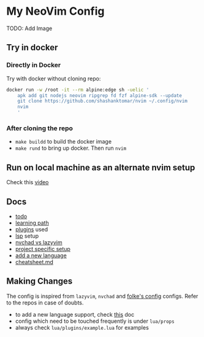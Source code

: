 # My NeoVim Config

TODO: Add Image

## Try in docker

### Directly in Docker

Try with docker without cloning repo:

```sh
docker run -w /root -it --rm alpine:edge sh -uelic '
    apk add git nodejs neovim ripgrep fd fzf alpine-sdk --update
    git clone https://github.com/shashanktomar/nvim ~/.config/nvim
    nvim
    '
```

### After cloning the repo

- `make buildd` to build the docker image
- `make rund` to bring up docker. Then run `nvim`

## Run on local machine as an alternate nvim setup

Check this [video](https://www.youtube.com/watch?v=LkHjJlSgKZY)

## Docs

- [todo](./docs/todo.md)
- [learning path](./docs/learning-path.md)
- [plugins](./docs/plugins/plugins-used.md) used
- [lsp](./docs/lsp.md) setup
- [nvchad vs lazyvim](./docs/nvchad-vs-lazyvim.md)
- [project specific setup](./docs/project-specific-setup.md)
- [add a new language](./docs/add-new-language.md)
- [cheatsheet.md](./docs/cheatsheet.md)

## Making Changes

The config is inspired from `lazyvim`, `nvchad` and
[folke's config](https://github.com/folke/dot/blob/master/nvim/README.md) configs. Refer to the repos in case of doubts.

- to add a new language support, check [this](./docs/add-new-language.md) doc
- config which need to be touched frequently is under `lua/props`
- always check `lua/plugins/example.lua` for examples
